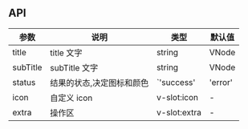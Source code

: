 ## API 

| 参数 | 说明 | 类型 | 默认值 |
| --- | --- | --- | --- |
| title | title 文字 | string | VNode | v-slot:title | - |
| subTitle | subTitle 文字 | string | VNode | v-slot:subTitle | - |
| status | 结果的状态,决定图标和颜色 | `'success' | 'error' | 'info' | 'warning'| '404' | '403' | '500'` | 'info' |
| icon | 自定义 icon | v-slot:icon | - |
| extra | 操作区 | v-slot:extra | - |